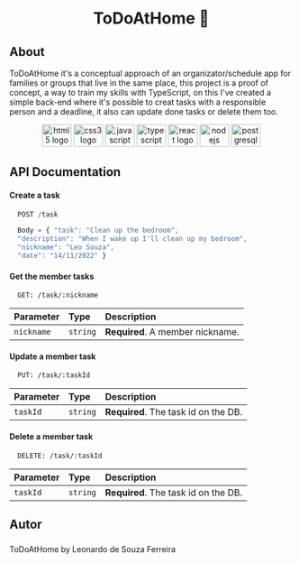 <h1 align="center">ToDoAtHome 🏡</h1>

###

<h2 align="left">About</h2>

ToDoAtHome it's a conceptual approach of an organizator/schedule app for families or groups that live in the same place, this project is a proof of concept, a way to train my skills with TypeScript, on this I've created a simple back-end where it's possible to creat tasks with a responsible person and a deadline, it also can update done tasks or delete them too.

<div align="center">
  <img src="https://cdn.jsdelivr.net/gh/devicons/devicon/icons/html5/html5-plain-wordmark.svg" height="40" width="52" alt="html5 logo"  />
  <img src="https://cdn.jsdelivr.net/gh/devicons/devicon/icons/css3/css3-plain-wordmark.svg" height="40" width="52" alt="css3 logo"  />
  <img src="https://cdn.jsdelivr.net/gh/devicons/devicon/icons/javascript/javascript-original.svg" height="40" width="52" alt="javascript logo"  />
  <img src="https://cdn.jsdelivr.net/gh/devicons/devicon/icons/typescript/typescript-plain.svg" height="40" width="52" alt="typescript logo"  />
  <img src="https://cdn.jsdelivr.net/gh/devicons/devicon/icons/react/react-original-wordmark.svg" height="40" width="52" alt="react logo"  />
  <img src="https://cdn.jsdelivr.net/gh/devicons/devicon/icons/nodejs/nodejs-original.svg" height="40" width="52" alt="nodejs logo"  />
  <img src="https://cdn.jsdelivr.net/gh/devicons/devicon/icons/postgresql/postgresql-plain-wordmark.svg" height="40" width="52" alt="postgresql logo"  />
</div>


## API Documentation


#### Create a task

```javascript
  POST /task

  Body = { "task": "Clean up the bedroom",
  "description": "When I wake up I'll clean up my bedroom",
  "nickname": "Leo Souza",
  "date": "14/11/2022" }

```


#### Get the member tasks

```
  GET: /task/:nickname
```

| Parameter   | Type       | Description                         |
| :---------- | :--------- | :---------------------------------- |
| `nickname` | `string` | **Required**. A member nickname. |

#### Update a member task

```
  PUT: /task/:taskId
```

| Parameter   | Type       | Description                         |
| :---------- | :--------- | :---------------------------------- |
| `taskId` | `string` | **Required**. The task id on the DB. |

#### Delete a member task

```
  DELETE: /task/:taskId
```

| Parameter   | Type       | Description                         |
| :---------- | :--------- | :---------------------------------- |
| `taskId` | `string` | **Required**. The task id on the DB. |





###

<h2 align="left">Autor</h2>

###

<p align="left">ToDoAtHome by Leonardo de Souza Ferreira</p>

###
